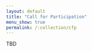 ```yaml
---
layout: default
title: "Call for Participation"
menu_show: true
permalink: /:collection/cfp
---
```


TBD
